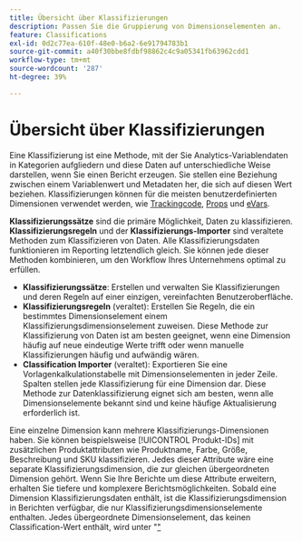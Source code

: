 ```yaml
---
title: Übersicht über Klassifizierungen
description: Passen Sie die Gruppierung von Dimensionselementen an.
feature: Classifications
exl-id: 0d2c77ea-610f-48e0-b6a2-6e91794783b1
source-git-commit: a40f30bbe8fdbf98862c4c9a05341fb63962cdd1
workflow-type: tm+mt
source-wordcount: '287'
ht-degree: 39%

---
```


# Übersicht über Klassifizierungen

Eine Klassifizierung ist eine Methode, mit der Sie Analytics-Variablendaten in Kategorien aufgliedern und diese Daten auf unterschiedliche Weise darstellen, wenn Sie einen Bericht erzeugen. Sie stellen eine Beziehung zwischen einem Variablenwert und Metadaten her, die sich auf diesen Wert beziehen. Klassifizierungen können für die meisten benutzerdefinierten Dimensionen verwendet werden, wie [Trackingcode](/help/components/dimensions/tracking-code.md), [Props](/help/components/dimensions/prop.md) und [eVars](/help/components/dimensions/evar.md).

**Klassifizierungssätze** sind die primäre Möglichkeit, Daten zu klassifizieren. **Klassifizierungsregeln** und der **Klassifizierungs-Importer** sind veraltete Methoden zum Klassifizieren von Daten. Alle Klassifizierungsdaten funktionieren im Reporting letztendlich gleich. Sie können jede dieser Methoden kombinieren, um den Workflow Ihres Unternehmens optimal zu erfüllen.

* **Klassifizierungssätze**: Erstellen und verwalten Sie Klassifizierungen und deren Regeln auf einer einzigen, vereinfachten Benutzeroberfläche.
* **Klassifizierungsregeln** (veraltet): Erstellen Sie Regeln, die ein bestimmtes Dimensionselement einem Klassifizierungsdimensionselement zuweisen. Diese Methode zur Klassifizierung von Daten ist am besten geeignet, wenn eine Dimension häufig auf neue eindeutige Werte trifft oder wenn manuelle Klassifizierungen häufig und aufwändig wären.
* **Classification Importer** (veraltet): Exportieren Sie eine Vorlagenkalkulationstabelle mit Dimensionselementen in jeder Zeile. Spalten stellen jede Klassifizierung für eine Dimension dar. Diese Methode zur Datenklassifizierung eignet sich am besten, wenn alle Dimensionselemente bekannt sind und keine häufige Aktualisierung erforderlich ist.

Eine einzelne Dimension kann mehrere Klassifizierungs-Dimensionen haben. Sie können beispielsweise [!UICONTROL Produkt-IDs] mit zusätzlichen Produktattributen wie Produktname, Farbe, Größe, Beschreibung und SKU klassifizieren. Jedes dieser Attribute wäre eine separate Klassifizierungsdimension, die zur gleichen übergeordneten Dimension gehört. Wenn Sie Ihre Berichte um diese Attribute erweitern, erhalten Sie tiefere und komplexere Berichtsmöglichkeiten. Sobald eine Dimension Klassifizierungsdaten enthält, ist die Klassifizierungsdimension in Berichten verfügbar, die nur Klassifizierungsdimensionselemente enthalten. Jedes übergeordnete Dimensionselement, das keinen Classification-Wert enthält, wird unter &quot;[&quot; ](/help/technotes/unspecified.md)
